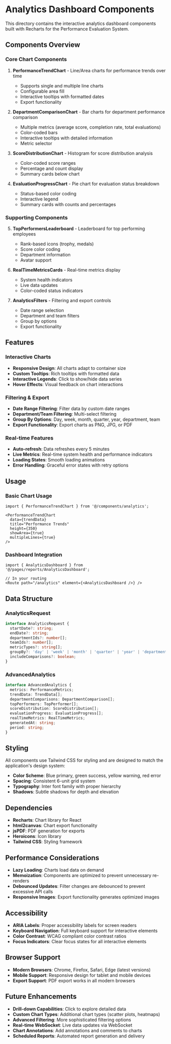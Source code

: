 # Analytics Dashboard Components

This directory contains the interactive analytics dashboard components built with Recharts for the Performance Evaluation System.

## Components Overview

### Core Chart Components

1. **PerformanceTrendChart** - Line/Area charts for performance trends over time
   - Supports single and multiple line charts
   - Configurable area fill
   - Interactive tooltips with formatted dates
   - Export functionality

2. **DepartmentComparisonChart** - Bar charts for department performance comparison
   - Multiple metrics (average score, completion rate, total evaluations)
   - Color-coded bars
   - Interactive tooltips with detailed information
   - Metric selector

3. **ScoreDistributionChart** - Histogram for score distribution analysis
   - Color-coded score ranges
   - Percentage and count display
   - Summary cards below chart

4. **EvaluationProgressChart** - Pie chart for evaluation status breakdown
   - Status-based color coding
   - Interactive legend
   - Summary cards with counts and percentages

### Supporting Components

5. **TopPerformersLeaderboard** - Leaderboard for top performing employees
   - Rank-based icons (trophy, medals)
   - Score color coding
   - Department information
   - Avatar support

6. **RealTimeMetricsCards** - Real-time metrics display
   - System health indicators
   - Live data updates
   - Color-coded status indicators

7. **AnalyticsFilters** - Filtering and export controls
   - Date range selection
   - Department and team filters
   - Group by options
   - Export functionality

## Features

### Interactive Charts
- **Responsive Design**: All charts adapt to container size
- **Custom Tooltips**: Rich tooltips with formatted data
- **Interactive Legends**: Click to show/hide data series
- **Hover Effects**: Visual feedback on chart interactions

### Filtering & Export
- **Date Range Filtering**: Filter data by custom date ranges
- **Department/Team Filtering**: Multi-select filtering
- **Group By Options**: Day, week, month, quarter, year, department, team
- **Export Functionality**: Export charts as PNG, JPG, or PDF

### Real-time Features
- **Auto-refresh**: Data refreshes every 5 minutes
- **Live Metrics**: Real-time system health and performance indicators
- **Loading States**: Smooth loading animations
- **Error Handling**: Graceful error states with retry options

## Usage

### Basic Chart Usage

```tsx
import { PerformanceTrendChart } from '@/components/analytics';

<PerformanceTrendChart
  data={trendData}
  title="Performance Trends"
  height={350}
  showArea={true}
  multipleLines={true}
/>
```

### Dashboard Integration

```tsx
import { AnalyticsDashboard } from '@/pages/reports/AnalyticsDashboard';

// In your routing
<Route path="/analytics" element={<AnalyticsDashboard />} />
```

## Data Structure

### AnalyticsRequest
```typescript
interface AnalyticsRequest {
  startDate?: string;
  endDate?: string;
  departmentIds?: number[];
  teamIds?: number[];
  metricTypes?: string[];
  groupBy?: 'day' | 'week' | 'month' | 'quarter' | 'year' | 'department' | 'team';
  includeComparisons?: boolean;
}
```

### AdvancedAnalytics
```typescript
interface AdvancedAnalytics {
  metrics: PerformanceMetrics;
  trendData: TrendData[];
  departmentComparisons: DepartmentComparison[];
  topPerformers: TopPerformer[];
  scoreDistribution: ScoreDistribution[];
  evaluationProgress: EvaluationProgress[];
  realTimeMetrics: RealTimeMetrics;
  generatedAt: string;
  period: string;
}
```

## Styling

All components use Tailwind CSS for styling and are designed to match the application's design system:

- **Color Scheme**: Blue primary, green success, yellow warning, red error
- **Spacing**: Consistent 6-unit grid system
- **Typography**: Inter font family with proper hierarchy
- **Shadows**: Subtle shadows for depth and elevation

## Dependencies

- **Recharts**: Chart library for React
- **html2canvas**: Chart export functionality
- **jsPDF**: PDF generation for exports
- **Heroicons**: Icon library
- **Tailwind CSS**: Styling framework

## Performance Considerations

- **Lazy Loading**: Charts load data on demand
- **Memoization**: Components are optimized to prevent unnecessary re-renders
- **Debounced Updates**: Filter changes are debounced to prevent excessive API calls
- **Responsive Images**: Export functionality generates optimized images

## Accessibility

- **ARIA Labels**: Proper accessibility labels for screen readers
- **Keyboard Navigation**: Full keyboard support for interactive elements
- **Color Contrast**: WCAG compliant color contrast ratios
- **Focus Indicators**: Clear focus states for all interactive elements

## Browser Support

- **Modern Browsers**: Chrome, Firefox, Safari, Edge (latest versions)
- **Mobile Support**: Responsive design for tablet and mobile devices
- **Export Support**: PDF export works in all modern browsers

## Future Enhancements

- **Drill-down Capabilities**: Click to explore detailed data
- **Custom Chart Types**: Additional chart types (scatter plots, heatmaps)
- **Advanced Filtering**: More sophisticated filtering options
- **Real-time WebSocket**: Live data updates via WebSocket
- **Chart Annotations**: Add annotations and comments to charts
- **Scheduled Reports**: Automated report generation and delivery
